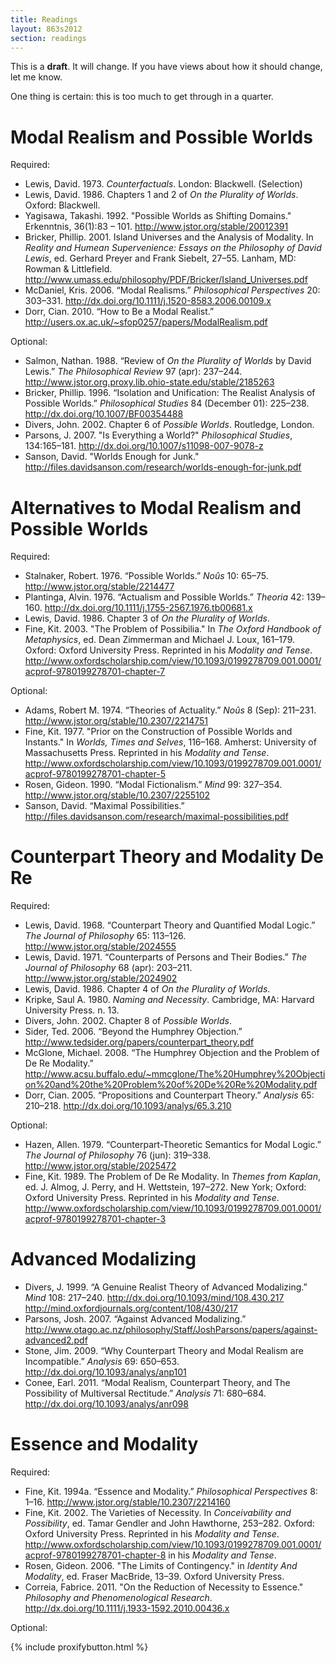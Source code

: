 ```yaml
---
title: Readings
layout: 863s2012
section: readings
---
```


This is a **draft**. It will change. If you have views about how it should change, let me know.

One thing is certain: this is too much to get through in a quarter.

Modal Realism and Possible Worlds
=================================

Required:

-   Lewis, David. 1973. *Counterfactuals*. London: Blackwell.
    (Selection)
-   Lewis, David. 1986. Chapters 1 and 2 of *On the Plurality of
    Worlds*. Oxford: Blackwell.
-   Yagisawa, Takashi. 1992. "Possible Worlds as Shifting Domains."
    Erkenntnis, 36(1):83 – 101. <http://www.jstor.org/stable/20012391>
-   Bricker, Phillip. 2001. Island Universes and the Analysis of
    Modality. In *Reality and Humean Supervenience: Essays on the
    Philosophy of David Lewis*, ed. Gerhard Preyer and Frank Siebelt,
    27–55. Lanham, MD: Rowman & Littlefield.
    <http://www.umass.edu/philosophy/PDF/Bricker/Island_Universes.pdf>
-   McDaniel, Kris. 2006. “Modal Realisms.” *Philosophical Perspectives*
    20: 303–331. <http://dx.doi.org/10.1111/j.1520-8583.2006.00109.x>
-   Dorr, Cian. 2010. “How to Be a Modal Realist.”
    <http://users.ox.ac.uk/~sfop0257/papers/ModalRealism.pdf>

Optional:

-   Salmon, Nathan. 1988. “Review of *On the Plurality of Worlds* by
    David Lewis.” *The Philosophical Review* 97 (apr): 237–244.
    <http://www.jstor.org.proxy.lib.ohio-state.edu/stable/2185263>
-   Bricker, Phillip. 1996. “Isolation and Unification: The Realist
    Analysis of Possible Worlds.” *Philosophical Studies* 84 (December
    01): 225–238. <http://dx.doi.org/10.1007/BF00354488>
-   Divers, John. 2002. Chapter 6 of *Possible Worlds*. Routledge,
    London.
-   Parsons, J. 2007. "Is Everything a World?" *Philosophical Studies*,
    134:165–181. <http://dx.doi.org/10.1007/s11098-007-9078-z>
-   Sanson, David. "Worlds Enough for Junk."
    <http://files.davidsanson.com/research/worlds-enough-for-junk.pdf>

Alternatives to Modal Realism and Possible Worlds
=================================================

Required:

-   Stalnaker, Robert. 1976. “Possible Worlds.” *Noûs* 10: 65–75.
    <http://www.jstor.org/stable/2214477>
-   Plantinga, Alvin. 1976. “Actualism and Possible Worlds.” *Theoria*
    42: 139–160. <http://dx.doi.org/10.1111/j.1755-2567.1976.tb00681.x>
-   Lewis, David. 1986. Chapter 3 of *On the Plurality of Worlds*.
-   Fine, Kit. 2003. "The Problem of Possibilia." In *The Oxford
    Handbook of Metaphysics*, ed. Dean Zimmerman and Michael J. Loux,
    161–179. Oxford: Oxford University Press. Reprinted in his *Modality
    and Tense*.
    <http://www.oxfordscholarship.com/view/10.1093/0199278709.001.0001/acprof-9780199278701-chapter-7>

Optional:

-   Adams, Robert M. 1974. “Theories of Actuality.” *Noûs* 8 (Sep):
    211–231. <http://www.jstor.org/stable/10.2307/2214751>
-   Fine, Kit. 1977. "Prior on the Construction of Possible Worlds and
    Instants." In *Worlds, Times and Selves*, 116–168. Amherst:
    University of Massachusetts Press. Reprinted in his *Modality and
    Tense*.
    <http://www.oxfordscholarship.com/view/10.1093/0199278709.001.0001/acprof-9780199278701-chapter-5>
-   Rosen, Gideon. 1990. “Modal Fictionalism.” *Mind* 99: 327–354.
    <http://www.jstor.org/stable/10.2307/2255102>
-   Sanson, David. “Maximal Possibilities.”
    <http://files.davidsanson.com/research/maximal-possibilities.pdf>

Counterpart Theory and Modality De Re
=====================================

Required:

-   Lewis, David. 1968. “Counterpart Theory and Quantified Modal Logic.”
    *The Journal of Philosophy* 65: 113–126.
    <http://www.jstor.org/stable/2024555>
-   Lewis, David. 1971. “Counterparts of Persons and Their Bodies.” *The
    Journal of Philosophy* 68 (apr): 203–211.
    <http://www.jstor.org/stable/2024902>
-   Lewis, David. 1986. Chapter 4 of *On the Plurality of Worlds*.
-   Kripke, Saul A. 1980. *Naming and Necessity*. Cambridge, MA: Harvard
    University Press. n. 13.
-   Divers, John. 2002. Chapter 8 of *Possible Worlds*.
-   Sider, Ted. 2006. “Beyond the Humphrey Objection.”
    <http://www.tedsider.org/papers/counterpart_theory.pdf>
-   McGlone, Michael. 2008. “The Humphrey Objection and the Problem of
    De Re Modality.”
    <http://www.acsu.buffalo.edu/~mmcglone/The%20Humphrey%20Objection%20and%20the%20Problem%20of%20De%20Re%20Modality.pdf>
-   Dorr, Cian. 2005. “Propositions and Counterpart Theory.” *Analysis*
    65: 210–218. <http://dx.doi.org/10.1093/analys/65.3.210>

Optional:

-   Hazen, Allen. 1979. “Counterpart-Theoretic Semantics for Modal
    Logic.” *The Journal of Philosophy* 76 (jun): 319–338.
    <http://www.jstor.org/stable/2025472>
-   Fine, Kit. 1989. The Problem of De Re Modality. In *Themes from
    Kaplan*, ed. J. Almog, J. Perry, and H. Wettstein, 197–272. New
    York; Oxford: Oxford University Press. Reprinted in his *Modality
    and Tense*.
    <http://www.oxfordscholarship.com/view/10.1093/0199278709.001.0001/acprof-9780199278701-chapter-3>

Advanced Modalizing
===================

-   Divers, J. 1999. “A Genuine Realist Theory of Advanced Modalizing.”
    *Mind* 108: 217–240. <http://dx.doi.org/10.1093/mind/108.430.217>
    <http://mind.oxfordjournals.org/content/108/430/217>
-   Parsons, Josh. 2007. “Against Advanced Modalizing.”
    <http://www.otago.ac.nz/philosophy/Staff/JoshParsons/papers/against-advanced2.pdf>
-   Stone, Jim. 2009. “Why Counterpart Theory and Modal Realism are
    Incompatible.” *Analysis* 69: 650–653.
    <http://dx.doi.org/10.1093/analys/anp101>
-   Conee, Earl. 2011. “Modal Realism, Counterpart Theory, and The
    Possibility of Multiversal Rectitude.” *Analysis* 71: 680–684.
    <http://dx.doi.org/10.1093/analys/anr098>

Essence and Modality
====================

Required:

-   Fine, Kit. 1994a. “Essence and Modality.” *Philosophical
    Perspectives* 8: 1–16. <http://www.jstor.org/stable/10.2307/2214160>
-   Fine, Kit. 2002. The Varieties of Necessity. In *Conceivability and
    Possibility*, ed. Tamar Gendler and John Hawthorne, 253–282. Oxford:
    Oxford University Press. Reprinted in his *Modality and Tense*.
    <http://www.oxfordscholarship.com/view/10.1093/0199278709.001.0001/acprof-9780199278701-chapter-8>
    in his *Modality and Tense*.
-   Rosen, Gideon. 2006. "The Limits of Contingency." in *Identity And
    Modality*, ed. Fraser MacBride, 13–39. Oxford University Press.
-   Correia, Fabrice. 2011. "On the Reduction of Necessity to Essence."
    *Philosophy and Phenomenological Research*.
    <http://dx.doi.org/10.1111/j.1933-1592.2010.00436.x>

Optional:

{% include proxifybutton.html %}
